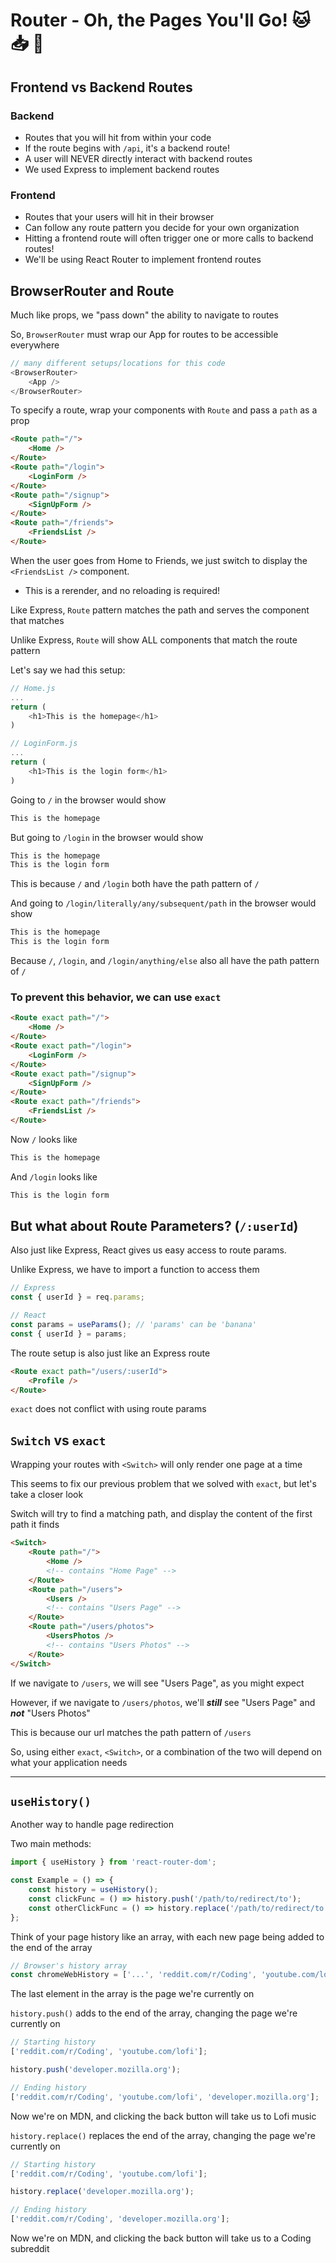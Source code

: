 # Router - Oh, the Pages You'll Go! 🐱 📥 🎩

## Frontend vs Backend Routes

### Backend

-   Routes that you will hit from within your code
-   If the route begins with `/api`, it's a backend route!
-   A user will NEVER directly interact with backend routes
-   We used Express to implement backend routes

### Frontend

-   Routes that your users will hit in their browser
-   Can follow any route pattern you decide for your own organization
-   Hitting a frontend route will often trigger one or more calls to backend routes!
-   We'll be using React Router to implement frontend routes

## BrowserRouter and Route

Much like props, we "pass down" the ability to navigate to routes

So, `BrowserRouter` must wrap our App for routes to be accessible everywhere

```js
// many different setups/locations for this code
<BrowserRouter>
    <App />
</BrowserRouter>
```

To specify a route, wrap your components with `Route` and pass a `path` as a prop

```html
<Route path="/">
    <Home />
</Route>
<Route path="/login">
    <LoginForm />
</Route>
<Route path="/signup">
    <SignUpForm />
</Route>
<Route path="/friends">
    <FriendsList />
</Route>
```

When the user goes from Home to Friends, we just switch to display the `<FriendsList />` component.

-   This is a rerender, and no reloading is required!

Like Express, `Route` pattern matches the path and serves the component that matches

Unlike Express, `Route` will show ALL components that match the route pattern

Let's say we had this setup:

```js
// Home.js
...
return (
	<h1>This is the homepage</h1>
)

// LoginForm.js
...
return (
	<h1>This is the login form</h1>
)
```

Going to `/` in the browser would show

```md
This is the homepage
```

But going to `/login` in the browser would show

```md
This is the homepage
This is the login form
```

This is because `/` and `/login` both have the path pattern of `/`

And going to `/login/literally/any/subsequent/path` in the browser would show

```md
This is the homepage
This is the login form
```

Because `/`, `/login`, and `/login/anything/else` also all have the path pattern of `/`

### To prevent this behavior, we can use `exact`

```html
<Route exact path="/">
    <Home />
</Route>
<Route exact path="/login">
    <LoginForm />
</Route>
<Route exact path="/signup">
    <SignUpForm />
</Route>
<Route exact path="/friends">
    <FriendsList />
</Route>
```

Now `/` looks like

```md
This is the homepage
```

And `/login` looks like

```md
This is the login form
```

## But what about Route Parameters? (`/:userId`)

Also just like Express, React gives us easy access to route params.

Unlike Express, we have to import a function to access them

```js
// Express
const { userId } = req.params;

// React
const params = useParams(); // 'params' can be 'banana'
const { userId } = params;
```

The route setup is also just like an Express route

```html
<Route exact path="/users/:userId">
    <Profile />
</Route>
```

`exact` does not conflict with using route params

## `Switch` vs `exact`

Wrapping your routes with `<Switch>` will only render one page at a time

This seems to fix our previous problem that we solved with `exact`, but let's take a closer look

Switch will try to find a matching path, and display the content of the first path it finds

```html
<Switch>
    <Route path="/">
        <Home />
        <!-- contains "Home Page" -->
    </Route>
    <Route path="/users">
        <Users />
        <!-- contains "Users Page" -->
    </Route>
    <Route path="/users/photos">
        <UsersPhotos />
        <!-- contains "Users Photos" -->
    </Route>
</Switch>
```

If we navigate to `/users`, we will see "Users Page", as you might expect

However, if we navigate to `/users/photos`, we'll **_still_** see "Users Page" and **_not_** "Users Photos"

This is because our url matches the path pattern of `/users`

So, using either `exact`, `<Switch>`, or a combination of the two will depend on what your application needs

---

## `useHistory()`

Another way to handle page redirection

Two main methods:

```js
import { useHistory } from 'react-router-dom';

const Example = () => {
    const history = useHistory();
    const clickFunc = () => history.push('/path/to/redirect/to');
    const otherClickFunc = () => history.replace('/path/to/redirect/to');
};
```

Think of your page history like an array, with each new page being added to the end of the array

```js
// Browser's history array
const chromeWebHistory = ['...', 'reddit.com/r/Coding', 'youtube.com/lofi'];
```

The last element in the array is the page we're currently on

`history.push()` adds to the end of the array, changing the page we're currently on

```js
// Starting history
['reddit.com/r/Coding', 'youtube.com/lofi'];

history.push('developer.mozilla.org');

// Ending history
['reddit.com/r/Coding', 'youtube.com/lofi', 'developer.mozilla.org'];
```

Now we're on MDN, and clicking the back button will take us to Lofi music

`history.replace()` replaces the end of the array, changing the page we're currently on

```js
// Starting history
['reddit.com/r/Coding', 'youtube.com/lofi'];

history.replace('developer.mozilla.org');

// Ending history
['reddit.com/r/Coding', 'developer.mozilla.org'];
```

Now we're on MDN, and clicking the back button will take us to a Coding subreddit